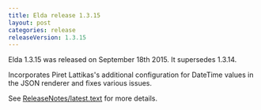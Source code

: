 ```yaml
---
title: Elda release 1.3.15
layout: post
categories: release
releaseVersion: 1.3.15
---
```


Elda 1.3.15 was released on September 18th 2015. It supersedes 1.3.14.

Incorporates Piret Lattikas's additional configuration for DateTime
values in the JSON renderer and fixes various issues.

See
[ReleaseNotes/latest.text](http://epimorphics.github.io/elda/ReleaseNotes/latest.text) for more details.


